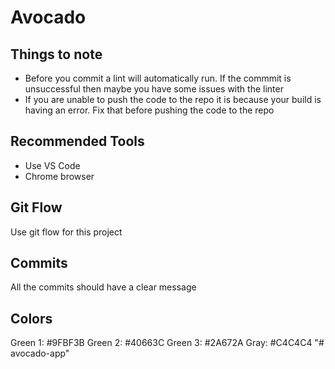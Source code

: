 # Avocado

## Things to note

- Before you commit a lint will automatically run. If the commmit is unsuccessful then maybe you have some issues with the linter
- If you are unable to push the code to the repo it is because your build is having an error. Fix that before pushing the code to the repo

## Recommended Tools

- Use VS Code
- Chrome browser

## Git Flow

Use git flow for this project

## Commits

All the commits should have a clear message

## Colors

Green 1: #9FBF3B
Green 2: #40663C
Green 3: #2A672A
Gray: #C4C4C4
"# avocado-app" 
